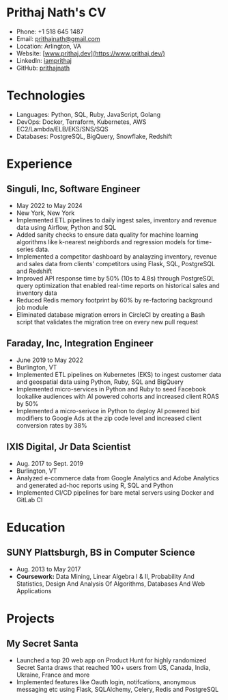 # Prithaj Nath's CV

- Phone: +1 518 645 1487
- Email: [prithajnath@gmail.com](mailto:prithajnath@gmail.com)
- Location: Arlington, VA
- Website: [www.prithaj.dev](https://www.prithaj.dev/)
- LinkedIn: [iamprithaj](https://linkedin.com/in/iamprithaj)
- GitHub: [prithajnath](https://github.com/prithajnath)


# Technologies

- Languages: Python, SQL, Ruby, JavaScript, Golang
- DevOps: Docker, Terraform, Kubernetes, AWS EC2/Lambda/ELB/EKS/SNS/SQS
- Databases: PostgreSQL, BigQuery, Snowflake, Redshift
# Experience

## Singuli, Inc, Software Engineer

- May 2022 to May 2024
- New York, New York
- Implemented ETL pipelines to daily ingest sales, inventory and revenue data using Airflow, Python and SQL
- Added sanity checks to ensure data quality for machine learning algorithms like k-nearest neighbords and regression models for time-series data.
- Implemented a competitor dashboard by analayzing inventory, revenue and sales data from clients' competitors using Flask, SQL, PostgreSQL and Redshift
- Improved API response time by 50% (10s to 4.8s) through PostgreSQL query optimization that enabled real-time reports on historical sales and inventory data
- Reduced Redis memory footprint by 60% by re-factoring background job module
- Eliminated database migration errors in CircleCI by creating a Bash script that validates the migration tree on every new pull request

## Faraday, Inc, Integration Engineer

- June 2019 to May 2022
- Burlington, VT
- Implemented ETL pipelines on Kubernetes (EKS) to ingest customer data and geospatial data using Python, Ruby, SQL and BigQuery
- Implemented micro-services in Python and Ruby to seed Facebook lookalike audiences with AI powered cohorts and increased client ROAS by 50%
- Implemented a micro-serivce in Python to deploy AI powered bid modifiers to Google Ads at the zip code level and increased client conversion rates by 38%

## IXIS Digital, Jr Data Scientist

- Aug. 2017 to Sept. 2019
- Burlington, VT
- Analyzed e-commerce data from Google Analytics and Adobe Analytics and generated ad-hoc reports using R, SQL and Python
- Implemented CI/CD pipelines for bare metal servers using Docker and GitLab CI

# Education

## SUNY Plattsburgh, BS in Computer Science

- Aug. 2013 to May 2017
- **Coursework:** Data Mining, Linear Algebra I & II, Probability And Statistics, Design And Analysis Of Algorithms, Databases And Web Applications

# Projects

## My Secret Santa

- Launched a top 20 web app on Product Hunt for highly randomized Secret Santa draws that reached 100+ users from US, Canada, India, Ukraine, France and more
- Implemented features like Oauth login, notifcations, anonymous messaging etc using Flask, SQLAlchemy, Celery, Redis and PostgreSQL

